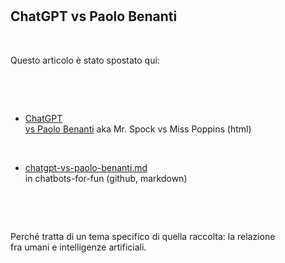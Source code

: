 <div id="firstdiv" created=":IT" style="max-width: 800px; margin: auto; white-space: pre-wrap; text-align: justify;">

## ChatGPT vs Paolo Benanti

Questo articolo è stato spostato qui:

* [ChatGPT vs Paolo Benanti](https://robang74.github.io/chatbots-for-fun/html/chatgpt-vs-paolo-benanti.html) aka Mr. Spock vs Miss Poppins (html)

* [chatgpt-vs-paolo-benanti.md](https://github.com/robang74/chatbots-for-fun/blob/main/chatgpt-vs-paolo-benanti.md) in chatbots-for-fun (github, markdown)

Perché tratta di un tema specifico di quella raccolta: la relazione fra umani e intelligenze artificiali.

</div>

